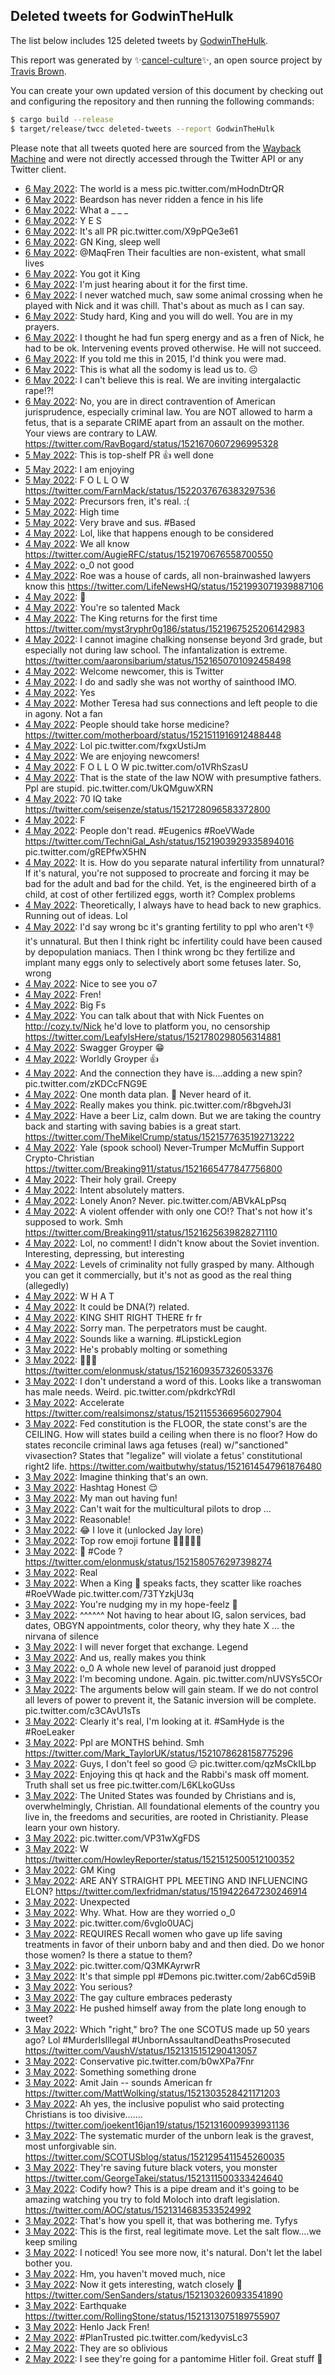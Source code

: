 ## Deleted tweets for GodwinTheHulk

The list below includes 125 deleted tweets by
[GodwinTheHulk](https://twitter.com/GodwinTheHulk).



This report was generated by ✨[cancel-culture](https://github.com/travisbrown/cancel-culture)✨,
an open source project by [Travis Brown](https://twitter.com/travisbrown).

You can create your own updated version of this document by checking out and configuring the
repository and then running the following commands:

```bash
$ cargo build --release
$ target/release/twcc deleted-tweets --report GodwinTheHulk
```

Please note that all tweets quoted here are sourced from the
[Wayback Machine](https://web.archive.org) and were not directly accessed through the Twitter API or
any Twitter client.

* [ 6 May 2022](https://web.archive.org/web/20220506041408/https://twitter.com/GodwinTheHulk/status/1522429370400342016): The world is a mess pic.twitter.com/mHodnDtrQR <!--1522429370400342016-->
* [ 6 May 2022](https://web.archive.org/web/20220506035520/https://twitter.com/GodwinTheHulk/status/1522424566953390080): Beardson has never ridden a fence in his life <!--1522424566953390080-->
* [ 6 May 2022](https://web.archive.org/web/20220506035335/https://twitter.com/GodwinTheHulk/status/1522424125456732160): What a _ _ _ <!--1522424125456732160-->
* [ 6 May 2022](https://web.archive.org/web/20220506035235/https://twitter.com/GodwinTheHulk/status/1522423939028332545): Y E S <!--1522423939028332545-->
* [ 6 May 2022](https://web.archive.org/web/20220506035231/https://twitter.com/GodwinTheHulk/status/1522423829343002625): It's all PR pic.twitter.com/X9pPQe3e61 <!--1522423829343002625-->
* [ 6 May 2022](https://web.archive.org/web/20220506032554/https://twitter.com/GodwinTheHulk/status/1522416796959006726): GN King, sleep well <!--1522416796959006726-->
* [ 6 May 2022](https://web.archive.org/web/20220506032117/https://twitter.com/GodwinTheHulk/status/1522416182392877056): @MaqFren Their faculties are non-existent, what small lives <!--1522416182392877056-->
* [ 6 May 2022](https://web.archive.org/web/20220506031952/https://twitter.com/GodwinTheHulk/status/1522415658704670721): You got it King <!--1522415658704670721-->
* [ 6 May 2022](https://web.archive.org/web/20220506031848/https://twitter.com/GodwinTheHulk/status/1522415356047872001): I'm just hearing about it for the first time. <!--1522415356047872001-->
* [ 6 May 2022](https://web.archive.org/web/20220506030956/https://twitter.com/GodwinTheHulk/status/1522413111239536642): I never watched much, saw some animal crossing when he played with Nick and it was chill. That's about as much as I can say. <!--1522413111239536642-->
* [ 6 May 2022](https://web.archive.org/web/20220506030818/https://twitter.com/GodwinTheHulk/status/1522412839272534018): Study hard, King and you will do well. You are in my prayers. <!--1522412839272534018-->
* [ 6 May 2022](https://web.archive.org/web/20220506030646/https://twitter.com/GodwinTheHulk/status/1522412385998303232): I thought he had fun sperg energy and as a fren of Nick, he had to be ok. Intervening events proved otherwise. He will not succeed. <!--1522412385998303232-->
* [ 6 May 2022](https://web.archive.org/web/20220506021237/https://twitter.com/GodwinTheHulk/status/1522398803109638144): If you told me this in 2015, I'd think you were mad. <!--1522398803109638144-->
* [ 6 May 2022](https://web.archive.org/web/20220506014018/https://twitter.com/GodwinTheHulk/status/1522390635835133953): This is what all the sodomy is lead us to. ☹️ <!--1522390635835133953-->
* [ 6 May 2022](https://web.archive.org/web/20220506013624/https://twitter.com/GodwinTheHulk/status/1522389597522604033): I can't believe this is real. We are inviting intergalactic rape!?! <!--1522389597522604033-->
* [ 6 May 2022](https://web.archive.org/web/20220506012257/https://twitter.com/GodwinTheHulk/status/1522386233749426176): No, you are in direct contravention of American jurisprudence, especially criminal law. You are NOT allowed to harm a fetus, that is a separate CRIME apart from an assault on the mother. Your views are contrary to LAW. https://twitter.com/RavBogard/status/1521670607296995328 <!--1522386233749426176-->
* [ 5 May 2022](https://web.archive.org/web/20220505190506/https://twitter.com/GodwinTheHulk/status/1522291046205382656): This is top-shelf PR 👍 well done <!--1522291046205382656-->
* [ 5 May 2022](https://web.archive.org/web/20220505190245/https://twitter.com/GodwinTheHulk/status/1522290632240205824): I am enjoying <!--1522290632240205824-->
* [ 5 May 2022](https://web.archive.org/web/20220505022047/https://twitter.com/GodwinTheHulk/status/1522038440660856832): F O L L O W https://twitter.com/FarnMack/status/1522037676383297536 <!--1522038440660856832-->
* [ 5 May 2022](https://web.archive.org/web/20220505021409/https://twitter.com/GodwinTheHulk/status/1522036037526061056): Precursors fren, it's real. :( <!--1522036037526061056-->
* [ 5 May 2022](https://web.archive.org/web/20220505021106/https://twitter.com/GodwinTheHulk/status/1522035916864323584): High time <!--1522035916864323584-->
* [ 5 May 2022](https://web.archive.org/web/20220505015508/https://twitter.com/GodwinTheHulk/status/1522031825685688320): Very brave and sus.  #Based <!--1522031825685688320-->
* [ 4 May 2022](https://web.archive.org/web/20220504233207/https://twitter.com/GodwinTheHulk/status/1521996063724376065): Lol, like that happens enough to be considered <!--1521996063724376065-->
* [ 4 May 2022](https://web.archive.org/web/20220504232958/https://twitter.com/GodwinTheHulk/status/1521995527436394496): We all know https://twitter.com/AugieRFC/status/1521970676558700550 <!--1521995527436394496-->
* [ 4 May 2022](https://web.archive.org/web/20220504232415/https://twitter.com/GodwinTheHulk/status/1521993984393965568): o_0 not good <!--1521993984393965568-->
* [ 4 May 2022](https://web.archive.org/web/20220504232322/https://twitter.com/GodwinTheHulk/status/1521993780869488641): Roe was a house of cards, all non-brainwashed lawyers know this https://twitter.com/LifeNewsHQ/status/1521993071939887106 <!--1521993780869488641-->
* [ 4 May 2022](https://web.archive.org/web/20220504232222/https://twitter.com/GodwinTheHulk/status/1521993492175630336): 👑 <!--1521993492175630336-->
* [ 4 May 2022](https://web.archive.org/web/20220504231031/https://twitter.com/GodwinTheHulk/status/1521990488856817665): You're so talented Mack <!--1521990488856817665-->
* [ 4 May 2022](https://web.archive.org/web/20220504215405/https://twitter.com/GodwinTheHulk/status/1521971253686329344): The King returns for the first time https://twitter.com/myst3ryphr0g186/status/1521967525206142983 <!--1521971253686329344-->
* [ 4 May 2022](https://web.archive.org/web/20220504211615/https://twitter.com/GodwinTheHulk/status/1521961685333991425): I cannot imagine chalking nonsense beyond 3rd grade, but especially not during law school. The infantalization is extreme. https://twitter.com/aaronsibarium/status/1521650701092458498 <!--1521961685333991425-->
* [ 4 May 2022](https://web.archive.org/web/20220504203037/https://twitter.com/GodwinTheHulk/status/1521950298444546053): Welcome newcomer, this is Twitter <!--1521950298444546053-->
* [ 4 May 2022](https://web.archive.org/web/20220504202029/https://twitter.com/GodwinTheHulk/status/1521947796982575110): I do and sadly she was not worthy of sainthood IMO. <!--1521947796982575110-->
* [ 4 May 2022](https://web.archive.org/web/20220504201914/https://twitter.com/GodwinTheHulk/status/1521947446695268352): Yes <!--1521947446695268352-->
* [ 4 May 2022](https://web.archive.org/web/20220504201824/https://twitter.com/GodwinTheHulk/status/1521947298556645376): Mother Teresa had sus connections and left people to die in agony. Not a fan <!--1521947298556645376-->
* [ 4 May 2022](https://web.archive.org/web/20220504201504/https://twitter.com/GodwinTheHulk/status/1521946408739344385): People should take horse medicine? https://twitter.com/motherboard/status/1521511916912488448 <!--1521946408739344385-->
* [ 4 May 2022](https://web.archive.org/web/20220504195201/https://twitter.com/GodwinTheHulk/status/1521940623678390278): Lol pic.twitter.com/fxgxUstiJm <!--1521940623678390278-->
* [ 4 May 2022](https://web.archive.org/web/20220504194429/https://twitter.com/GodwinTheHulk/status/1521938704771788804): We are enjoying newcomers! <!--1521938704771788804-->
* [ 4 May 2022](https://web.archive.org/web/20220504194337/https://twitter.com/GodwinTheHulk/status/1521938357051445251): F O L L O W pic.twitter.com/o1VRhSzasU <!--1521938357051445251-->
* [ 4 May 2022](https://web.archive.org/web/20220504193005/https://twitter.com/GodwinTheHulk/status/1521934978338234377): That is the state of the law NOW with presumptive fathers. Ppl are stupid. pic.twitter.com/UkQMguwXRN <!--1521934978338234377-->
* [ 4 May 2022](https://web.archive.org/web/20220504192610/https://twitter.com/GodwinTheHulk/status/1521933975706648577): 70 IQ take https://twitter.com/seisenze/status/1521728096583372800 <!--1521933975706648577-->
* [ 4 May 2022](https://web.archive.org/web/20220504191603/https://twitter.com/GodwinTheHulk/status/1521931598282825731): F <!--1521931598282825731-->
* [ 4 May 2022](https://web.archive.org/web/20220504191025/https://twitter.com/GodwinTheHulk/status/1521930105337098241): People don't read.  #Eugenics   #RoeVWade   https://twitter.com/TechniGal_Ash/status/1521903929335894016  pic.twitter.com/gREPfwX5HN <!--1521930105337098241-->
* [ 4 May 2022](https://web.archive.org/web/20220504175700/https://twitter.com/GodwinTheHulk/status/1521911699426578433): It is. How do you separate natural infertility from unnatural? If it's natural, you're not supposed to procreate and forcing it may be bad for the adult and bad for the child. Yet, is the engineered birth of a child, at cost of other fertilized eggs, worth it? Complex problems <!--1521911699426578433-->
* [ 4 May 2022](https://web.archive.org/web/20220504174144/https://twitter.com/GodwinTheHulk/status/1521907764460605450): Theoretically, I always have to head back to new graphics. Running out of ideas. Lol <!--1521907764460605450-->
* [ 4 May 2022](https://web.archive.org/web/20220504174028/https://twitter.com/GodwinTheHulk/status/1521907385203273728): I'd say wrong bc it's granting fertility to ppl who aren't 👎 it's unnatural. But then I think right bc infertility could have been caused by depopulation maniacs. Then I think wrong bc they fertilize and implant many eggs only to selectively abort some fetuses later. So, wrong <!--1521907385203273728-->
* [ 4 May 2022](https://web.archive.org/web/20220504172540/https://twitter.com/GodwinTheHulk/status/1521903619817152512): Nice to see you o7 <!--1521903619817152512-->
* [ 4 May 2022](https://web.archive.org/web/20220504170634/https://twitter.com/GodwinTheHulk/status/1521898950952849408): Fren! <!--1521898950952849408-->
* [ 4 May 2022](https://web.archive.org/web/20220504170250/https://twitter.com/GodwinTheHulk/status/1521898050477694977): Big Fs <!--1521898050477694977-->
* [ 4 May 2022](https://web.archive.org/web/20220504165430/https://twitter.com/GodwinTheHulk/status/1521895918311591937): You can talk about that with Nick Fuentes on  http://cozy.tv/Nick  he'd love to platform you, no censorship https://twitter.com/LeafyIsHere/status/1521780298056314881 <!--1521895918311591937-->
* [ 4 May 2022](https://web.archive.org/web/20220504144544/https://twitter.com/GodwinTheHulk/status/1521863436635828229): Swagger Groyper 😁 <!--1521863436635828229-->
* [ 4 May 2022](https://web.archive.org/web/20220504144425/https://twitter.com/GodwinTheHulk/status/1521863001887846400): Worldly Groyper 👍 <!--1521863001887846400-->
* [ 4 May 2022](https://web.archive.org/web/20220504064130/https://twitter.com/GodwinTheHulk/status/1521741648106954752): And the connection they have is....adding a new spin? pic.twitter.com/zKDCcFNG9E <!--1521741648106954752-->
* [ 4 May 2022](https://web.archive.org/web/20220504031646/https://twitter.com/GodwinTheHulk/status/1521689995584544769): One month data plan. 🤨 Never heard of it. <!--1521689995584544769-->
* [ 4 May 2022](https://web.archive.org/web/20220504031551/https://twitter.com/GodwinTheHulk/status/1521689777497509889): Really makes you think. pic.twitter.com/r8bgvehJ3I <!--1521689777497509889-->
* [ 4 May 2022](https://web.archive.org/web/20220504030845/https://twitter.com/GodwinTheHulk/status/1521688095648755712): Have a beer Liz, calm down. But we are taking the country back and starting with saving babies is a great start. https://twitter.com/TheMikelCrump/status/1521577635192713222 <!--1521688095648755712-->
* [ 4 May 2022](https://web.archive.org/web/20220504024429/https://twitter.com/GodwinTheHulk/status/1521681986883964928): Yale (spook school) Never-Trumper  McMuffin Support Crypto-Christian https://twitter.com/Breaking911/status/1521665477847756800 <!--1521681986883964928-->
* [ 4 May 2022](https://web.archive.org/web/20220504023537/https://twitter.com/GodwinTheHulk/status/1521679837139668993): Their holy grail. Creepy <!--1521679837139668993-->
* [ 4 May 2022](https://web.archive.org/web/20220504020946/https://twitter.com/GodwinTheHulk/status/1521673296676225024): Intent absolutely matters. <!--1521673296676225024-->
* [ 4 May 2022](https://web.archive.org/web/20220504015840/https://twitter.com/GodwinTheHulk/status/1521670561612525568): Lonely Anon? Never. pic.twitter.com/ABVkALpPsq <!--1521670561612525568-->
* [ 4 May 2022](https://web.archive.org/web/20220504014732/https://twitter.com/GodwinTheHulk/status/1521667614342230016): A violent offender with only one CO!? That's not how it's supposed to work. Smh https://twitter.com/Breaking911/status/1521625639828271110 <!--1521667614342230016-->
* [ 4 May 2022](https://web.archive.org/web/20220504014328/https://twitter.com/GodwinTheHulk/status/1521666569977274368): Lol, no comment!  I didn't know about the Soviet invention. Interesting, depressing, but interesting <!--1521666569977274368-->
* [ 4 May 2022](https://web.archive.org/web/20220504004938/https://twitter.com/GodwinTheHulk/status/1521653114637471745): Levels of criminality not fully grasped by many. Although you can get it commercially, but it's not as good as the real thing (allegedly) <!--1521653114637471745-->
* [ 4 May 2022](https://web.archive.org/web/20220504002633/https://twitter.com/GodwinTheHulk/status/1521647235259265024): W H A T <!--1521647235259265024-->
* [ 4 May 2022](https://web.archive.org/web/20220504001913/https://twitter.com/GodwinTheHulk/status/1521645546909233152): It could be DNA(?) related. <!--1521645546909233152-->
* [ 4 May 2022](https://web.archive.org/web/20220504001328/https://twitter.com/GodwinTheHulk/status/1521644048339009536): KING SHIT RIGHT THERE fr fr <!--1521644048339009536-->
* [ 4 May 2022](https://web.archive.org/web/20220504001320/https://twitter.com/GodwinTheHulk/status/1521643832630079488): Sorry man. The perpetrators must be caught. <!--1521643832630079488-->
* [ 4 May 2022](https://web.archive.org/web/20220504001127/https://twitter.com/GodwinTheHulk/status/1521643563968188418): Sounds like a warning.  #LipstickLegion <!--1521643563968188418-->
* [ 3 May 2022](https://web.archive.org/web/20220503234419/https://twitter.com/GodwinTheHulk/status/1521636682398793728): He's probably molting or something <!--1521636682398793728-->
* [ 3 May 2022](https://web.archive.org/web/20220503233359/https://twitter.com/GodwinTheHulk/status/1521633986186866688): 👀👀👀 https://twitter.com/elonmusk/status/1521609357326053376 <!--1521633986186866688-->
* [ 3 May 2022](https://web.archive.org/web/20220503230014/https://twitter.com/GodwinTheHulk/status/1521625586136846336): I don't understand a word of this. Looks like a transwoman has male needs. Weird. pic.twitter.com/pkdrkcYRdI <!--1521625586136846336-->
* [ 3 May 2022](https://web.archive.org/web/20220503225212/https://twitter.com/GodwinTheHulk/status/1521623458299322369): Accelerate https://twitter.com/realsimonsz/status/1521155366956027904 <!--1521623458299322369-->
* [ 3 May 2022](https://web.archive.org/web/20220503223841/https://twitter.com/GodwinTheHulk/status/1521620248381689857): Fed constitution is the FLOOR, the state const's are the CEILING.  How will states build a ceiling when there is no floor? How do states reconcile criminal laws aga fetuses (real) w/"sanctioned" vivasection? States that "legalize" will violate a fetus' constitutional right2 life. https://twitter.com/waitbutwhy/status/1521614547961876480 <!--1521620248381689857-->
* [ 3 May 2022](https://web.archive.org/web/20220503222112/https://twitter.com/GodwinTheHulk/status/1521615768579837953): Imagine thinking that's an own. <!--1521615768579837953-->
* [ 3 May 2022](https://web.archive.org/web/20220503215934/https://twitter.com/GodwinTheHulk/status/1521610318467592193): Hashtag Honest 😌 <!--1521610318467592193-->
* [ 3 May 2022](https://web.archive.org/web/20220503220201/https://twitter.com/GodwinTheHulk/status/1521609911280361472): My man out having fun! <!--1521609911280361472-->
* [ 3 May 2022](https://web.archive.org/web/20220503214033/https://twitter.com/GodwinTheHulk/status/1521605465011937280): Can't wait for the multicultural pilots to drop ... <!--1521605465011937280-->
* [ 3 May 2022](https://web.archive.org/web/20220503213744/https://twitter.com/GodwinTheHulk/status/1521604871916457984): Reasonable! <!--1521604871916457984-->
* [ 3 May 2022](https://web.archive.org/web/20220503213633/https://twitter.com/GodwinTheHulk/status/1521604539148763136): 😂 I love it (unlocked Jay lore) <!--1521604539148763136-->
* [ 3 May 2022](https://web.archive.org/web/20220503212336/https://twitter.com/GodwinTheHulk/status/1521601194170327361): Top row emoji fortune  👑🤔😡😂📒 <!--1521601194170327361-->
* [ 3 May 2022](https://web.archive.org/web/20220503211647/https://twitter.com/GodwinTheHulk/status/1521599572979511297): 👀  #Code  ? https://twitter.com/elonmusk/status/1521580576297398274 <!--1521599572979511297-->
* [ 3 May 2022](https://web.archive.org/web/20220503211502/https://twitter.com/GodwinTheHulk/status/1521599183395770369): Real <!--1521599183395770369-->
* [ 3 May 2022](https://web.archive.org/web/20220503204930/https://twitter.com/GodwinTheHulk/status/1521591884363165696): When a King 👑 speaks facts, they scatter like roaches  #RoeVWade  pic.twitter.com/73TYzkjU3q <!--1521591884363165696-->
* [ 3 May 2022](https://web.archive.org/web/20220503202431/https://twitter.com/GodwinTheHulk/status/1521586333361135616): You're nudging my in my hope-feelz 🥹 <!--1521586333361135616-->
* [ 3 May 2022](https://web.archive.org/web/20220503201944/https://twitter.com/GodwinTheHulk/status/1521585256658178049): ^^^^^^ Not having to hear about IG, salon services, bad dates, OBGYN appointments, color theory, why they hate X ... the nirvana of silence <!--1521585256658178049-->
* [ 3 May 2022](https://web.archive.org/web/20220503194614/https://twitter.com/GodwinTheHulk/status/1521576652156784642): I will never forget that exchange. Legend <!--1521576652156784642-->
* [ 3 May 2022](https://web.archive.org/web/20220503194520/https://twitter.com/GodwinTheHulk/status/1521576529116860418): And us, really makes you think <!--1521576529116860418-->
* [ 3 May 2022](https://web.archive.org/web/20220503193902/https://twitter.com/GodwinTheHulk/status/1521574997831012352): o_0  A whole new level of paranoid just dropped <!--1521574997831012352-->
* [ 3 May 2022](https://web.archive.org/web/20220503193657/https://twitter.com/GodwinTheHulk/status/1521574371415904256): I'm becoming undone. Again. pic.twitter.com/nUVSYs5COr <!--1521574371415904256-->
* [ 3 May 2022](https://web.archive.org/web/20220503191948/https://twitter.com/GodwinTheHulk/status/1521570145478406144): The arguments below will gain steam. If we do not control all levers of power to prevent it, the Satanic inversion will be complete. pic.twitter.com/c3CAvU1sTs <!--1521570145478406144-->
* [ 3 May 2022](https://web.archive.org/web/20220503185914/https://twitter.com/GodwinTheHulk/status/1521564098000932864): Clearly it's real, I'm looking at it.  #SamHyde  is the  #RoeLeaker <!--1521564098000932864-->
* [ 3 May 2022](https://web.archive.org/web/20220503184352/https://twitter.com/GodwinTheHulk/status/1521561102051545088): Ppl are MONTHS behind. Smh https://twitter.com/Mark_TaylorUK/status/1521078628158775296 <!--1521561102051545088-->
* [ 3 May 2022](https://web.archive.org/web/20220503183902/https://twitter.com/GodwinTheHulk/status/1521559803612450817): Guys, I don't feel so good 😑 pic.twitter.com/qzMsCkILbp <!--1521559803612450817-->
* [ 3 May 2022](https://web.archive.org/web/20220503182447/https://twitter.com/GodwinTheHulk/status/1521556244506456065): Enjoying this qt hack and the Rabbi's mask off moment. Truth shall set us free pic.twitter.com/L6KLkoGUss <!--1521556244506456065-->
* [ 3 May 2022](https://web.archive.org/web/20220503182239/https://twitter.com/GodwinTheHulk/status/1521554955273859072): The United States was founded by Christians and is, overwhelmingly, Christian. All foundational elements of the country you live in, the freedoms and securities, are rooted in Christianity. Please learn your own history. <!--1521554955273859072-->
* [ 3 May 2022](https://web.archive.org/web/20220503180656/https://twitter.com/GodwinTheHulk/status/1521551798619627520): pic.twitter.com/VP31wXgFDS <!--1521551798619627520-->
* [ 3 May 2022](https://web.archive.org/web/20220503180555/https://twitter.com/GodwinTheHulk/status/1521551576661258240): W https://twitter.com/HowleyReporter/status/1521512500512100352 <!--1521551576661258240-->
* [ 3 May 2022](https://web.archive.org/web/20220503180158/https://twitter.com/GodwinTheHulk/status/1521550556011016192): GM King <!--1521550556011016192-->
* [ 3 May 2022](https://web.archive.org/web/20220503175216/https://twitter.com/GodwinTheHulk/status/1521548049285148673): ARE ANY STRAIGHT PPL MEETING AND INFLUENCING ELON? https://twitter.com/lexfridman/status/1519422647230246914 <!--1521548049285148673-->
* [ 3 May 2022](https://web.archive.org/web/20220503060314/https://twitter.com/GodwinTheHulk/status/1521369629955743744): Unexpected <!--1521369629955743744-->
* [ 3 May 2022](https://web.archive.org/web/20220503060124/https://twitter.com/GodwinTheHulk/status/1521369114127728640): Why. What.  How are they worried o_0 <!--1521369114127728640-->
* [ 3 May 2022](https://web.archive.org/web/20220503054228/https://twitter.com/GodwinTheHulk/status/1521364474229248000): pic.twitter.com/6vglo0UACj <!--1521364474229248000-->
* [ 3 May 2022](https://web.archive.org/web/20220503050525/https://twitter.com/GodwinTheHulk/status/1521353871930519552): REQUIRES   Recall women who gave up life saving treatments in favor of their unborn baby and and then died. Do we honor those women? Is there a statue to them? <!--1521353871930519552-->
* [ 3 May 2022](https://web.archive.org/web/20220503045625/https://twitter.com/GodwinTheHulk/status/1521352773253574656): pic.twitter.com/Q3MKAyrwrR <!--1521352773253574656-->
* [ 3 May 2022](https://web.archive.org/web/20220503041442/https://twitter.com/GodwinTheHulk/status/1521342300995031042): It's that simple ppl  #Demons  pic.twitter.com/2ab6Cd59iB <!--1521342300995031042-->
* [ 3 May 2022](https://web.archive.org/web/20220503040158/https://twitter.com/GodwinTheHulk/status/1521339100342546433): You serious? <!--1521339100342546433-->
* [ 3 May 2022](https://web.archive.org/web/20220503035318/https://twitter.com/GodwinTheHulk/status/1521336973855649792): The gay culture embraces pederasty <!--1521336973855649792-->
* [ 3 May 2022](https://web.archive.org/web/20220503035042/https://twitter.com/GodwinTheHulk/status/1521336248568213504): He pushed himself away from the plate long enough to tweet? <!--1521336248568213504-->
* [ 3 May 2022](https://web.archive.org/web/20220503032917/https://twitter.com/GodwinTheHulk/status/1521330784442880000): Which "right," bro? The one SCOTUS made up 50 years ago? Lol  #MurderIsIllegal   #UnbornAssaultandDeathsProsecuted  https://twitter.com/VaushV/status/1521315151290413057 <!--1521330784442880000-->
* [ 3 May 2022](https://web.archive.org/web/20220503032457/https://twitter.com/GodwinTheHulk/status/1521329710180929536): Conservative pic.twitter.com/b0wXPa7Fnr <!--1521329710180929536-->
* [ 3 May 2022](https://web.archive.org/web/20220503030427/https://twitter.com/GodwinTheHulk/status/1521324578017931264): Something something drone <!--1521324578017931264-->
* [ 3 May 2022](https://web.archive.org/web/20220503030300/https://twitter.com/GodwinTheHulk/status/1521324189596078082): Amit Jain -- sounds American fr https://twitter.com/MattWolking/status/1521303528421171203 <!--1521324189596078082-->
* [ 3 May 2022](https://web.archive.org/web/20220503025944/https://twitter.com/GodwinTheHulk/status/1521323382779777025): Ah yes, the inclusive populist who said protecting Christians is too divisive……. https://twitter.com/joekent16jan19/status/1521316009939931136 <!--1521323382779777025-->
* [ 3 May 2022](https://web.archive.org/web/20220503024451/https://twitter.com/GodwinTheHulk/status/1521319686784180224): The systematic murder of the unborn leak is the gravest, most unforgivable sin. https://twitter.com/SCOTUSblog/status/1521295411545260035 <!--1521319686784180224-->
* [ 3 May 2022](https://web.archive.org/web/20220503023812/https://twitter.com/GodwinTheHulk/status/1521318103262502912): They're saving future black voters, you monster https://twitter.com/GeorgeTakei/status/1521311500333424640 <!--1521318103262502912-->
* [ 3 May 2022](https://web.archive.org/web/20220503023730/https://twitter.com/GodwinTheHulk/status/1521317816690831361): Codify how? This is a pipe dream and it's going to be amazing watching you try to fold Moloch into draft legislation. https://twitter.com/AOC/status/1521314683533524992 <!--1521317816690831361-->
* [ 3 May 2022](https://web.archive.org/web/20220503023318/https://twitter.com/GodwinTheHulk/status/1521316863254294528): That's how you spell it, that was bothering me. Tyfys <!--1521316863254294528-->
* [ 3 May 2022](https://web.archive.org/web/20220503023229/https://twitter.com/GodwinTheHulk/status/1521316501168345088): This is the first, real legitimate move. Let the salt flow....we keep smiling <!--1521316501168345088-->
* [ 3 May 2022](https://web.archive.org/web/20220503022959/https://twitter.com/GodwinTheHulk/status/1521316014691999745): I noticed! You see more now, it's natural. Don't let the label bother you. <!--1521316014691999745-->
* [ 3 May 2022](https://web.archive.org/web/20220503022901/https://twitter.com/GodwinTheHulk/status/1521315660231364608): Hm, you haven't moved much, nice <!--1521315660231364608-->
* [ 3 May 2022](https://web.archive.org/web/20220503022303/https://twitter.com/GodwinTheHulk/status/1521314231303372800): Now it gets interesting, watch closely 📒 https://twitter.com/SenSanders/status/1521303260933541890 <!--1521314231303372800-->
* [ 3 May 2022](https://web.archive.org/web/20220503022129/https://twitter.com/GodwinTheHulk/status/1521313839437942784): Earthquake https://twitter.com/RollingStone/status/1521313075189755907 <!--1521313839437942784-->
* [ 3 May 2022](https://web.archive.org/web/20220503022303/https://twitter.com/GodwinTheHulk/status/1521313351816519681): Henlo Jack Fren! <!--1521313351816519681-->
* [ 2 May 2022](https://web.archive.org/web/20220502201948/https://twitter.com/GodwinTheHulk/status/1521222786986872832): #PlanTrusted  pic.twitter.com/kedyvisLc3 <!--1521222786986872832-->
* [ 2 May 2022](https://web.archive.org/web/20220502194643/https://twitter.com/GodwinTheHulk/status/1521214505266470912): They are so oblivious <!--1521214505266470912-->
* [ 2 May 2022](https://web.archive.org/web/20220502192415/https://twitter.com/GodwinTheHulk/status/1521208893640114177): I see they're going for a pantomime Hitler foil. Great stuff 🤪 <!--1521208893640114177-->
